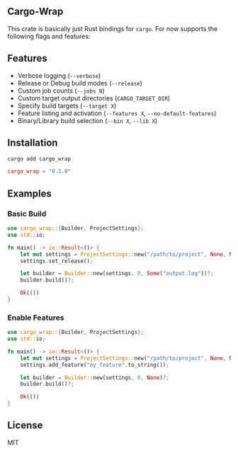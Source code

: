 Cargo-Wrap
-------------------------------------
This crate is basically just Rust bindings for `cargo`. For now supports the following flags and features:

## Features
* Verbose logging (`--verbose`)
* Release or Debug build modes (`--release`)
* Custom job counts (`--jobs N`)
* Custom target output directories (`CARGO_TARGET_DIR`)
* Specify build targets (`--target X`)
* Feature listing and activation (`--features X`, `--no-default-features`)
* Binary/Library build selection (`--bin X`, `--lib X`)

## Installation

```shell
cargo add cargo_wrap
```
```toml
cargo_wrap = "0.1.0"
```

## Examples

### Basic Build

```rust
use cargo_wrap::{Builder, ProjectSettings};
use std::io;

fn main() -> io::Result<()> {
    let mut settings = ProjectSettings::new("/path/to/project", None, None, false);
    settings.set_release();

    let builder = Builder::new(settings, 0, Some("output.log"))?;
    builder.build()?;

    Ok(())
}
```

### Enable Features
```rust
use cargo_wrap::{Builder, ProjectSettings};
use std::io;

fn main() -> io::Result<()> {
    let mut settings = ProjectSettings::new("/path/to/project", None, None, false);
    settings.add_feature("my_feature".to_string());

    let builder = Builder::new(settings, 0, None)?;
    builder.build()?;

    Ok(())
}
```

## License
MIT